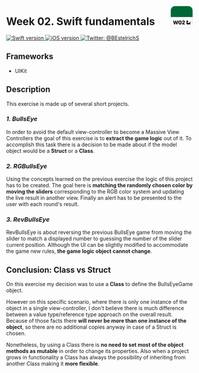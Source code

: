 <p align="left">
	<img src="./Assets/AppIcon.png" alt="App icon" width="60" maxHeight="60" align="right"/>
	<h1>Week 02. Swift fundamentals</h1>
</p>


<p align="left">
  <a href="https://www.swift.org">
		<img src=https://img.shields.io/badge/Swift-5.0-green.svg?longCache=true&style=flat-square] alt="Swift version">
  </a>
  <a href="https://developer.apple.com/ios/">
		<img src="https://img.shields.io/badge/iOS-13.5+-blue.svg?longCache=true&style=flat-square]" alt="iOS version" />
  </a>
  <a href="https://twitter.com/BEstelrichS">
	<img src="https://img.shields.io/badge/Contact-@BEstelrichS-lightgrey.svg?style=flat" alt="Twitter: @BEstelrichS" />
  </a>
</p>

## Frameworks
* UIKit


## Description
This exercise is made up of several short projects.

### *1. BullsEye*
In order to avoid the default view-controller to become a Massive View Controllers the goal of this exercise is to **extract the game logic** out of it. To accomplish this task there is a decision to be made about if the model object would be a **Struct** or a **Class**.

### *2. RGBullsEye*
Using the concepts learned on the previous exercise the logic of this project has to be created. The goal here is **matching the randomly chosen color by moving the sliders** corresponding to the RGB color system and updating the live result in another view. Finally an alert has to be presented to the user with each round's result.


### *3. RevBullsEye*
RevBullsEye is about reversing the previous BullsEye game from moving the slider to match a displayed number to guessing the number of the slider current position. Although the UI can be slightly modified to accommodate the game new rules, **the game logic object cannot change**.


## Conclusion: Class vs Struct
On this exercise my decision was to use a **Class** to define the BullsEyeGame object.

However on this specific scenario, where there is only one instance of the object in a single view-controller, I don't believe there is much difference between a value type/reference type approach on the overall result. Because of those facts there **will never be more than one instance of the object**, so there are no additional copies anyway in case of a Struct is chosen.

Nonetheless, by using a Class there is **no need to set most of the object methods as mutable** in order to change its properties. Also when a project grows in functionality a Class has always the possibility of inheriting from another Class making it **more flexible**.
